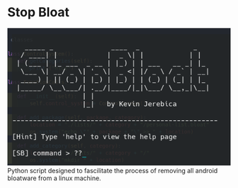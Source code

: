 # Stop Bloat 
<img src="./imgs/thumbnail.png"><br>
Python script designed to fascilitate the process of removing all android bloatware from a linux machine. 
